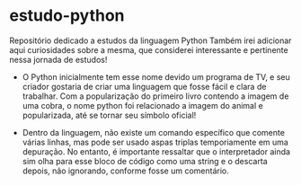 # estudo-python
Repositório dedicado a estudos da linguagem Python
Também irei adicionar aqui curiosidades sobre a mesma, que considerei interessante e pertinente nessa jornada de estudos!

- O Python inicialmente tem esse nome devido um programa de TV, e seu criador gostaria de criar uma linguagem que fosse fácil e clara de trabalhar. Com a popularização do primeiro livro contendo a imagem de uma cobra, o nome python foi relacionado a imagem do animal e popularizada, até se tornar seu símbolo oficial!

- Dentro da linguagem, não existe um comando específico que comente várias linhas, mas pode ser usado aspas triplas temporiamente em uma depuração. No entanto, é importante ressaltar que o interpretador ainda sim olha para esse bloco de código como uma string e o descarta depois, não ignorando, conforme fosse um comentário.
